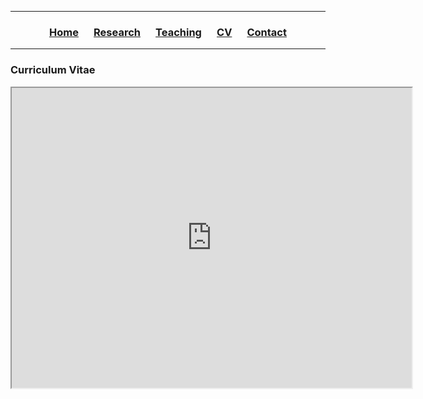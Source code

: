 <hr>
  <h3> 
      <p align="center"> 
          <a href="https://ccbautista.github.io/">Home</a> &emsp;
          <a href="https://ccbautista.github.io/research">Research</a> &emsp; 
          <a href="https://ccbautista.github.io/teaching">Teaching</a> &emsp;
          <a href="https://ccbautista.github.io/CV">CV</a> &emsp;
          <a href="https://ccbautista.github.io/contact">Contact</a> 
      </p>
  </h3>
<hr>
   
<h3> 
    Curriculum Vitae
</h3>

<p align="center">
<iframe src="https://drive.google.com/file/d/1Jo4OSG79qGs7V9rWh61A_h17pHJz-YBL/preview" width="640" height="480" allow="autoplay"></iframe>
</p>
